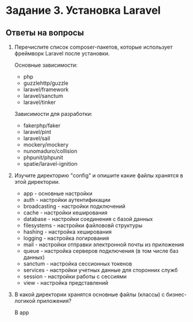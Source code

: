 # Задание 3. Установка Laravel

## Ответы на вопросы

1. Перечислите список composer-пакетов, которые использует фреймворк Laravel после установки.

   Основные зависимости:
   - php
   - guzzlehttp/guzzle
   - laravel/framework 
   - laravel/sanctum
   - laravel/tinker

   Зависимости для разработки:
   - fakerphp/faker 
   - laravel/pint 
   - laravel/sail
   - mockery/mockery
   - nunomaduro/collision
   - phpunit/phpunit
   - spatie/laravel-ignition


2. Изучите директорию "config" и опишите какие файлы хранятся в этой директории.

    - app - основные настройки
    - auth - настройки аутентификации
    - broadcasting - настройки подключений
    - cache - настройки кеширования
    - database - настройки соединения с базой данных
    - filesystems - настройки файлововй структуры
    - hashing - настройка хеширования
    - logging - настройка логирования
    - mail - настройки отправки электронной почты из приложения
    - queue - настройка серверов подключения (в том числе баз данных)
    - sanctum - настройка сессионных токенов
    - services - настройки учетных данные для сторонних служб
    - session - настройки работы с сессиями
    - view - настройка представлений

3. В какой директории хранятся основные файлы (классы) с бизнес-логикой приложения?

    В app